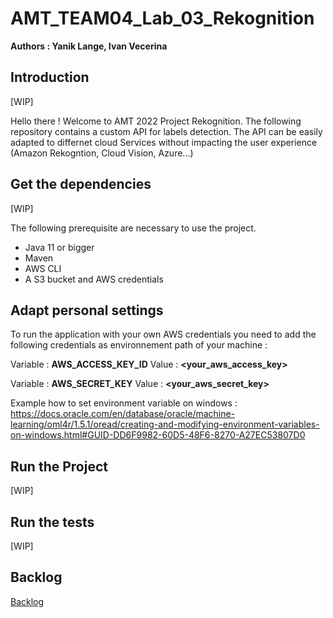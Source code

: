 # AMT_TEAM04_Lab_03_Rekognition

**Authors : Yanik Lange, Ivan Vecerina**

## Introduction

[WIP]

Hello there ! Welcome to AMT 2022 Project Rekognition.
The following repository contains a custom API for labels detection.
The API can be easily adapted to differnet cloud Services without impacting the user experience (Amazon Rekogntion, Cloud Vision, Azure...)
## Get the dependencies


[WIP]

The following prerequisite are necessary to use the project.

* Java 11 or bigger
* Maven
* AWS CLI
* A S3 bucket and AWS credentials

## Adapt personal settings

To run the application with your own AWS credentials you need to add the following credentials as environnement path of 
your machine :

Variable : **AWS_ACCESS_KEY_ID** Value : **<your_aws_access_key>**

Variable : **AWS_SECRET_KEY** Value : **<your_aws_secret_key>**

Example how to set environment variable on windows :
https://docs.oracle.com/en/database/oracle/machine-learning/oml4r/1.5.1/oread/creating-and-modifying-environment-variables-on-windows.html#GUID-DD6F9982-60D5-48F6-8270-A27EC53807D0
## Run the Project

[WIP]

## Run the tests

[WIP]



## Backlog

[Backlog](https://github.com/orgs/Lange-Vecerina/projects/2)
